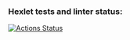 ### Hexlet tests and linter status:
[![Actions Status](https://github.com/rendleks/frontend-project-46/actions/workflows/hexlet-check.yml/badge.svg)](https://github.com/rendleks/frontend-project-46/actions)